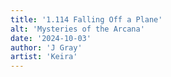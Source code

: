 ```yaml
---
title: '1.114 Falling Off a Plane'
alt: 'Mysteries of the Arcana'
date: '2024-10-03'
author: 'J Gray'
artist: 'Keira'
---
```

